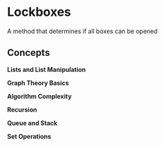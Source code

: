# Lockboxes
A method that determines if all boxes can be opened

## Concepts
**Lists and List Manipulation**

**Graph Theory Basics**

**Algorithm Complexity**

**Recursion**

**Queue and Stack**

**Set Operations**